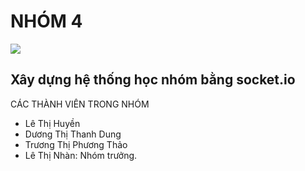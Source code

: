 # NHÓM 4
<img src="https://viblo.asia/uploads/3a115a7c-af19-48a7-9dc3-7b0e16deabd2.png">
<h2>Xây dựng hệ thống học nhóm bằng socket.io</h1>
CÁC THÀNH VIÊN TRONG NHÓM
  <ul><li>Lê Thị Huyền</li>
  <li>Dương Thị Thanh Dung</li>
  <li>Trương Thị Phương Thảo</li>
  <li>Lê Thị Nhàn: Nhóm trưởng.</li></ul>
